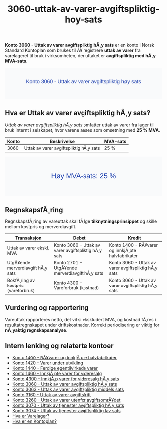 ﻿---
title: "3060-uttak-av-varer-avgiftspliktig-hoy-sats"
meta_title: "3060-uttak-av-varer-avgiftspliktig-hoy-sats"
meta_description: "**Konto 3060 - Uttak av varer avgiftspliktig hÃ¸y sats** er en konto i Norsk Standard Kontoplan som brukes til Ã¥ registrere **uttak av varer** fra varelageret ..."
slug: 3060-uttak-av-varer-avgiftspliktig-hoy-sats
type: blog
layout: pages/single
---

**Konto 3060 - Uttak av varer avgiftspliktig hÃ¸y sats** er en konto i Norsk Standard Kontoplan som brukes til Ã¥ registrere **uttak av varer** fra varelageret til bruk i virksomheten, der uttaket er **avgiftspliktig med hÃ¸y MVA-sats**.

![Illustrasjon av konto 3060 Uttak av varer avgiftspliktig hÃ¸y sats](3060-uttak-av-varer-avgiftspliktig-hoy-sats-image.svg)

## Hva er Uttak av varer avgiftspliktig hÃ¸y sats?

*Uttak av varer avgiftspliktig hÃ¸y sats* omfatter uttak av varer fra lager til bruk internt i selskapet, hvor varene anses som omsetning med **25 % MVA**.

| Konto | Beskrivelse                                             | MVA-sats |
|-------|---------------------------------------------------------|----------|
| 3060  | Uttak av varer avgiftspliktig hÃ¸y sats                 | 25 %     |

![HÃ¸y MVA-sats: 25 %](3060-mva-hoy-sats.svg)

## RegnskapsfÃ¸ring

RegnskapsfÃ¸ring av vareuttak skal fÃ¸lge **tilknytningsprinsippet** og skille mellom kostpris og merverdiavgift.

| Transaksjon                                   | Debet                                              | Kredit                             |
|-----------------------------------------------|----------------------------------------------------|------------------------------------|
| Uttak av varer ekskl. MVA                     | Konto 3060 - Uttak av varer avgiftspliktig hÃ¸y sats | Konto 1400 - RÃ¥varer og innkjÃ¸pte halvfabrikater |
| UtgÃ¥ende merverdiavgift hÃ¸y sats              | Konto 2701 - UtgÃ¥ende merverdiavgift hÃ¸y sats       | Konto 3060 - Uttak av varer avgiftspliktig hÃ¸y sats |
| BokfÃ¸ring av kostpris (vareforbruk)           | Konto 4300 - Vareforbruk (kostnad)                  | Konto 3060 - Uttak av varer avgiftspliktig hÃ¸y sats |

## Vurdering og rapportering

Vareuttak rapporteres netto, det vil si ekskludert MVA, og kostnad fÃ¸res i resultatregnskapet under driftskostnader. Korrekt periodisering er viktig for **nÃ¸yaktig regnskapsanalyse**.

## Intern lenking og relaterte kontoer

* [Konto 1400 - RÃ¥varer og innkjÃ¸pte halvfabrikater](/blogs/kontoplan/1400-raavarer-og-innkjopte-halvfabrikater "Konto 1400 - RÃ¥varer og innkjÃ¸pte halvfabrikater")
* [Konto 1420 - Varer under utvikling](/blogs/kontoplan/1420-varer-under-utvikling "Konto 1420 - Varer under utvikling")
* [Konto 1440 - Ferdige egentilvirkede varer](/blogs/kontoplan/1440-ferdige-egentilvirkede-varer "Konto 1440 - Ferdige egentilvirkede varer")
* [Konto 1460 - InnkjÃ¸pte varer for videresalg](/blogs/kontoplan/1460-innkjopte-varer-for-videresalg "Konto 1460 - InnkjÃ¸pte varer for videresalg")
* [Konto 4300 - InnkjÃ¸p varer for videresalg hÃ¸y sats](/blogs/kontoplan/4300-innkjop-varer-for-videresalg-hoy-sats "Konto 4300 - InnkjÃ¸p varer for videresalg hÃ¸y sats")
* [Konto 3060 - Uttak av varer avgiftspliktig hÃ¸y sats](/blogs/kontoplan/3060-uttak-av-varer-avgiftspliktig-hoy-sats "Konto 3060 - Uttak av varer avgiftspliktig hÃ¸y sats")
* [Konto 3063 - Uttak av varer avgiftspliktig middels sats](/blogs/kontoplan/3063-uttak-av-varer-avgiftspliktig-middels-sats "Konto 3063 - Uttak av varer avgiftspliktig middels sats")
* [Konto 3160 - Uttak av varer avgiftsfritt](/blogs/kontoplan/3160-uttak-av-varer-avgiftsfritt "Konto 3160 - Uttak av varer avgiftsfritt")
* [Konto 3260 - Uttak av varer utenfor avgiftsomrÃ¥det](/blogs/kontoplan/3260-uttak-av-varer-utenfor-avg-omr "Konto 3260 - Uttak av varer utenfor avgiftsomrÃ¥det")
* [Konto 3070 - Uttak av tjenester avgiftspliktig hÃ¸y sats](/blogs/kontoplan/3070-uttak-av-tjenester-avgiftspliktig-hoy-sats "Konto 3070 - Uttak av tjenester avgiftspliktig hÃ¸y sats")
* [Konto 3074 - Uttak av tjenester avgiftspliktig lav sats](/blogs/kontoplan/3074-uttak-av-tjenester-avgiftspliktig-lav-sats "Konto 3074 - Uttak av tjenester avgiftspliktig lav sats")
* [Hva er Varelager?](/blogs/regnskap/hva-er-varelager "Hva er Varelager? Komplett Guide til LagerfÃ¸ring og Verdivurdering")
* [Hva er en Kontoplan?](/blogs/regnskap/hva-er-kontoplan "Hva er en Kontoplan? Komplett Guide til Kontoplaner i Norsk Regnskap")
